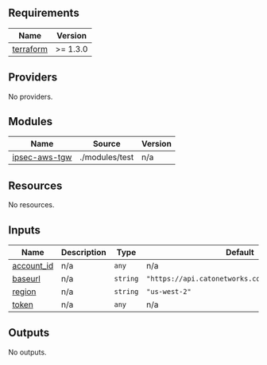 <!-- BEGIN_TF_DOCS -->
## Requirements

| Name | Version |
|------|---------|
| <a name="requirement_terraform"></a> [terraform](#requirement\_terraform) | >= 1.3.0 |

## Providers

No providers.

## Modules

| Name | Source | Version |
|------|--------|---------|
| <a name="module_ipsec-aws-tgw"></a> [ipsec-aws-tgw](#module\_ipsec-aws-tgw) | ./modules/test | n/a |

## Resources

No resources.

## Inputs

| Name | Description | Type | Default | Required |
|------|-------------|------|---------|:--------:|
| <a name="input_account_id"></a> [account\_id](#input\_account\_id) | n/a | `any` | n/a | yes |
| <a name="input_baseurl"></a> [baseurl](#input\_baseurl) | n/a | `string` | `"https://api.catonetworks.com/api/v1/graphql2"` | no |
| <a name="input_region"></a> [region](#input\_region) | n/a | `string` | `"us-west-2"` | no |
| <a name="input_token"></a> [token](#input\_token) | n/a | `any` | n/a | yes |

## Outputs

No outputs.
<!-- END_TF_DOCS -->